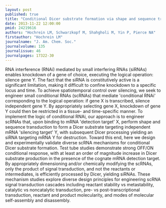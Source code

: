 ```yaml
---
layout: post
published: true
title: "Conditional Dicer substrate formation via shape and sequence transduction with small conditional RNAs."
date: 2013-11-22 12:00:00
pmid: 24219616
authors: "Hochrein LM, Schwarzkopf M, Shahgholi M, Yin P, Pierce NA"
firstauthor: "Hochrein LM"
journalname: "J. Am. Chem. Soc."
journalvolume: 135
journalissue: 46
journalpages: 17322-30
---
```


RNA interference (RNAi) mediated by small interfering RNAs (siRNAs) enables knockdown of a gene of choice, executing the logical operation: silence gene Y. The fact that the siRNA is constitutively active is a significant limitation, making it difficult to confine knockdown to a specific locus and time. To achieve spatiotemporal control over silencing, we seek to engineer small conditional RNAs (scRNAs) that mediate 'conditional RNAi' corresponding to the logical operation: if gene X is transcribed, silence independent gene Y. By appropriately selecting gene X, knockdown of gene Y could then be restricted in a tissue- and time-specific manner. To implement the logic of conditional RNAi, our approach is to engineer scRNAs that, upon binding to mRNA 'detection target' X, perform shape and sequence transduction to form a Dicer substrate targeting independent mRNA 'silencing target' Y, with subsequent Dicer processing yielding an siRNA targeting mRNA Y for destruction. Toward this end, here we design and experimentally validate diverse scRNA mechanisms for conditional Dicer substrate formation. Test tube studies demonstrate strong OFF/ON conditional response, with at least an order of magnitude increase in Dicer substrate production in the presence of the cognate mRNA detection target. By appropriately dimensioning and/or chemically modifying the scRNAs, only the product of signal transduction, and not the reactants or intermediates, is efficiently processed by Dicer, yielding siRNAs. These mechanism studies explore diverse design principles for engineering scRNA signal transduction cascades including reactant stability vs metastability, catalytic vs noncatalytic transduction, pre- vs post-transcriptional transduction, reactant and product molecularity, and modes of molecular self-assembly and disassembly.

